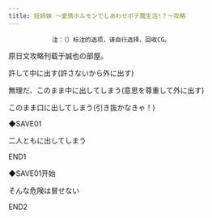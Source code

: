 ```yaml
---
title: 妊姉妹 ～愛情ホルモンでしあわせボテ腹生活!？～攻略
---
```


                注：（）标注的选项，请自行选择，回收CG。

原日文攻略刊载于誠也の部屋。



許して中に出す(許さないから外に出す)

無理だ、このまま中に出してしまう(意思を尊重して外に出す)

このまま口に出してしまう(引き抜かなきゃ！)

◆SAVE01

二人ともに出してしまう



END1



◆SAVE01开始

そんな危険は冒せない



END2


              

